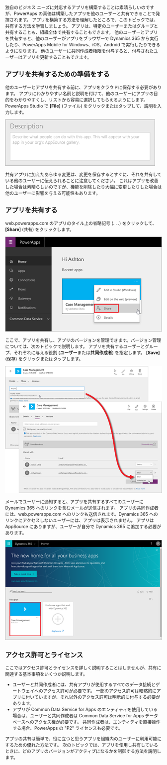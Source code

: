 独自のビジネス ニーズに対応するアプリを構築することは素晴らしいのですが、PowerApps の真価は構築したアプリを他のユーザーと共有できることで発揮されます。 アプリを構築する方法を理解したところで、このトピックでは、共有する方法を学習しましょう。 アプリは、特定のユーザーまたはグループと共有することも、組織全体で共有することもできます。 他のユーザーとアプリを共有すると、他のユーザーがアプリをブラウザーで Dynamics 365 から実行したり、PowerApps Mobile for Windows、iOS、Android で実行したりできるようになります。 他のユーザーに共同作成者権限を付与すると、付与されたユーザーはアプリを更新することもできます。

## <a name="prepare-to-share-an-app"></a>アプリを共有するための準備をする
他のユーザーとアプリを共有する前に、アプリをクラウドに保存する必要があります。 アプリにわかりやすい名前と説明を付けて、他のユーザーにアプリの目的をわかりやすくし、リストから容易に選択してもらえるようにします。 PowerApps Studio で **[File]** (ファイル) をクリックまたはタップして、説明を入力します。

![アプリの説明](./media/learning-manage-share-apps/app-description.png)

共有アプリに加えたあらゆる変更は、変更を保存するとすぐに、それを共有している他のユーザーに伝えられることに注意してください。 これはアプリを改善した場合は素晴らしいのですが、機能を削除したり大幅に変更したりした場合は他のユーザーに影響を与える可能性もあります。

## <a name="share-an-app"></a>アプリを共有する
web.powerapps.com のアプリのタイル上の省略記号 (. . .) をクリックして、**[Share]** (共有) をクリックします。

![web powerapps.com からアプリを共有する](./media/learning-manage-share-apps/share-app.png)

ここで、アプリを共有し、アプリのバージョンを管理できます。バージョン管理については、次のトピックで説明します。 アプリを共有するユーザーとグループ、それぞれに与える役割 (**ユーザー**または**共同作成者**) を指定します。 **[Save]** (保存) をクリックまたはタップします。

![ユーザーとグループを選択する](./media/learning-manage-share-apps/select-users.png)

メールでユーザーに通知すると、アプリを共有するすべてのユーザーに Dynamics 365 へのリンクを含むメールが送信されます。 アプリの共同作成者には、web.powerapps.com へのリンクも送信されます。Dynamics 365 へのリンクにアクセスしないユーザーには、アプリは表示されません。 アプリは AppSource にありますが、ユーザーが自分で Dynamics 365 に追加する必要があります。

![Dynamics 365 のアプリ](./media/learning-manage-share-apps/dynamics-365.png)

## <a name="permissions-and-licensing"></a>アクセス許可とライセンス
ここではアクセス許可とライセンスを詳しく説明することはしませんが、共有に関連する基本事項をいくつか説明します。

* ユーザーと共同作成者には、共有アプリが使用するすべてのデータ接続とゲートウェイへのアクセス許可が必要です。 一部のアクセス許可は暗黙的にアプリに付いていますが、それ以外のアクセス許可は明示的に付与する必要があります。
* アプリが Common Data Service for Apps のエンティティを使用している場合は、ユーザーと共同作成者は Common Data Service for Apps データベースへのアクセス権が必要です。 共同作成者は、エンティティを直接操作する場合、PowerApps の "P2" ライセンスも必要です。

アプリの共有は簡単で、役に立つと思うアプリを組織内のユーザーに利用可能にするための優れた方法です。 次のトピックでは、アプリを使用し共有しているときに、どのアプリのバージョンがアクティブになるかを制御する方法を説明します。

